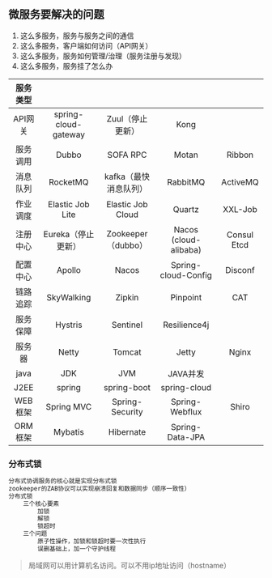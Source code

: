 ## 微服务要解决的问题

1. 这么多服务，服务与服务之间的通信
2. 这么多服务，客户端如何访问（API网关）
3. 这么多服务，服务如何管理/治理（服务注册与发现）
4. 这么多服务，服务挂了怎么办



| 服务类型 |      |      |      |      |
| :------: | :--: | :--: | :--: | :------: |
| API网关 | spring-cloud-gateway | Zuul（停止更新） | Kong | |
| 服务调用 | Dubbo | SOFA RPC | Motan | Ribbon |
| 消息队列 | RocketMQ | kafka（最快消息队列） | RabbitMQ | ActiveMQ |
| 作业调度 | Elastic Job Lite | Elastic Job Cloud | Quartz | XXL-Job |
| 注册中心 | Eureka（停止更新） | Zookeeper（dubbo） | Nacos (cloud-alibaba) | Consul Etcd |
| 配置中心 | Apollo | Nacos | Spring-cloud-Config | Disconf |
| 链路追踪 | SkyWalking | Zipkin | Pinpoint | CAT |
| 服务保障 | Hystris | Sentinel | Resilience4j |      |
|  服务器  | Netty | Tomcat | Jetty | Nginx |
|   java   | JDK | JVM | JAVA并发 |      |
| J2EE | spring | spring-boot |spring-cloud||
| WEB框架 | Spring MVC | Spring-Security |Spring-Webflux|Shiro|
| ORM框架 | Mybatis | Hibernate |Spring-Data-JPA||



### 分布式锁

```txt
分布式协调服务的核心就是实现分布式锁
zookeeper的ZAB协议可以实现崩溃回复和数据同步（顺序一致性）
分布式锁	
	三个核心要素
		加锁
		解锁
		锁超时
	三个问题
		原子性操作，加锁和锁超时要一次性执行
		误删基础上，加一个守护线程
```

>  局域网可以用计算机名访问。可以不用ip地址访问（hostname）

